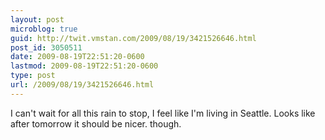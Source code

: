 ```yaml
---
layout: post
microblog: true
guid: http://twit.vmstan.com/2009/08/19/3421526646.html
post_id: 3050511
date: 2009-08-19T22:51:20-0600
lastmod: 2009-08-19T22:51:20-0600
type: post
url: /2009/08/19/3421526646.html
---
```

I can't wait for all this rain to stop, I feel like I'm living in Seattle. Looks like after tomorrow it should be nicer. though.
